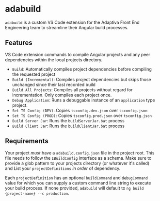 # adabuild
`adabuild` is a custom VS Code extension for the Adaptiva Front End Engineering team to streamline their Angular build processes.

## Features
VS Code extension commands to compile Angular projects and any peer dependencies within the local projects directory.
 - `Build`: Automatically compiles project dependencies before compiling the requested project
 - `Build (Incremental)`: Compiles project dependencies but skips those unchanged since their last recorded build
 - `Build All Projects`: Compiles all projects without regard for incrementation. Only compiles each project once.
 - `Debug Application`: Runs a debuggable instance of an `application` type project.
 - `Set TS Config (DEV)`: Copies `tsconfig.dev.json` over `tsconfig.json`
 - `Set TS Config (PROD)`: Copies `tsconfig.prod.json` over `tsconfig.json`
 - `Build Server Jar`: Runs the `buildServerJar.bat` process
 - `Build Client Jar`: Runs the `buildClientJar.bat` process

## Requirements
Your project _must_ have a `adabuild.config.json` file in the project root. This file needs to follow the `IBuildConfig` interface as a schema. Make sure to provide a glob pattern to your projects directory (or whatever it's called) and List your `projectDefinitions` _in order_ of dependency.

Each `projectDefinition` has an optional `buildCommand` and `debugCommand` value for which you can supply a custom command line string to execute your build process. If none provided, `adabuild` will default to `ng build {project-name} --c production`.
